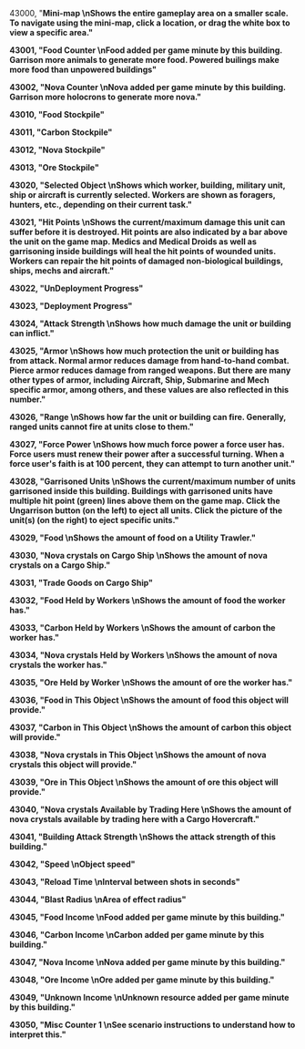 ﻿43000, "<b>Mini-map<b> \nShows the entire gameplay area on a smaller scale. To navigate using the mini-map, click a location, or drag the white box to view a specific area."

43001, "<b>Food Counter<b> \nFood added per game minute by this building.  Garrison more animals to generate more food.  Powered builings make more food than unpowered buildings"

43002, "<b>Nova Counter<b> \nNova added per game minute by this building.  Garrison more holocrons to generate more nova."

43010, "Food Stockpile"

43011, "Carbon Stockpile"

43012, "Nova Stockpile"

43013, "Ore Stockpile"

43020, "<b>Selected Object<b> \nShows which worker, building, military unit, ship or aircraft is currently selected. Workers are shown as foragers, hunters, etc., depending on their current task."

43021, "<b>Hit Points<b> \nShows the current/maximum damage this unit can suffer before it is destroyed. Hit points are also indicated by a bar above the unit on the game map. Medics and Medical Droids as well as garrisoning inside buildings will heal the hit points of wounded units. Workers can repair the hit points of damaged non-biological buildings, ships, mechs and aircraft."

43022, "<b>UnDeployment Progress<b>"

43023, "<b>Deployment Progress<b>"

43024, "<b>Attack Strength<b> \nShows how much damage the unit or building can inflict."

43025, "<b>Armor<b> \nShows how much protection the unit or building has from attack. Normal armor reduces damage from hand-to-hand combat. Pierce armor reduces damage from ranged weapons. But there are many other types of armor, including Aircraft, Ship, Submarine and Mech specific armor, among others, and these values are also reflected in this number."

43026, "<b>Range<b> \nShows how far the unit or building can fire. Generally, ranged units cannot fire at units close to them."

43027, "<b>Force Power<b> \nShows how much force power a force user has. Force users must renew their power after a successful turning. When a force user's faith is at 100 percent, they can attempt to turn another unit."

43028, "<b>Garrisoned Units<b> \nShows the current/maximum number of units garrisoned inside this building. Buildings with garrisoned units have multiple hit point (green) lines above them on the game map. Click the Ungarrison button (on the left) to eject all units. Click the picture of the unit(s) (on the right) to eject specific units."

43029, "<b>Food<b> \nShows the amount of food on a Utility Trawler."

43030, "<b>Nova crystals on Cargo Ship<b> \nShows the amount of nova crystals on a Cargo Ship."

43031, "<b>Trade Goods on Cargo Ship<b>"

43032, "<b>Food Held by Workers<b> \nShows the amount of food the worker has."

43033, "<b>Carbon Held by Workers<b> \nShows the amount of carbon the worker has."

43034, "<b>Nova crystals Held by Workers<b> \nShows the amount of nova crystals the worker has."

43035, "<b>Ore Held by Worker<b> \nShows the amount of ore the worker has."

43036, "<b>Food in This Object<b> \nShows the amount of food this object will provide."

43037, "<b>Carbon in This Object<b> \nShows the amount of carbon this object will provide."

43038, "<b>Nova crystals in This Object<b> \nShows the amount of nova crystals this object will provide."

43039, "<b>Ore in This Object<b> \nShows the amount of ore this object will provide."

43040, "<b>Nova crystals Available by Trading Here<b> \nShows the amount of nova crystals available by trading here with a Cargo Hovercraft."

43041, "<b>Building Attack Strength<b> \nShows the attack strength of this building."

43042, "<b>Speed<b> \nObject speed"

43043, "<b>Reload Time<b> \nInterval between shots in seconds"

43044, "<b>Blast Radius<b> \nArea of effect radius"

43045, "<b>Food Income<b> \nFood added per game minute by this building."

43046, "<b>Carbon Income<b> \nCarbon added per game minute by this building."

43047, "<b>Nova Income<b> \nNova added per game minute by this building."

43048, "<b>Ore Income<b> \nOre added per game minute by this building."

43049, "<b>Unknown Income<b> \nUnknown resource added per game minute by this building."

43050, "<b>Misc Counter 1<b> \nSee scenario instructions to understand how to interpret this."

